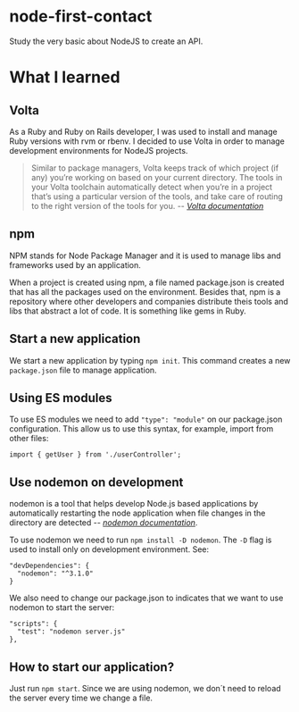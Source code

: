 # node-first-contact
Study the very basic about NodeJS to create an API.


# What I learned

## Volta

As a Ruby and Ruby on Rails developer, I was used to install and manage Ruby versions with rvm or rbenv. I decided to use Volta in order to manage development environments for NodeJS projects.

> Similar to package managers, Volta keeps track of which project (if any) you’re working on based on your current directory. The tools in your Volta toolchain automatically detect when you’re in a project that’s using a particular version of the tools, and take care of routing to the right version of the tools for you.
> -- <cite>[Volta documentation][1]</cite>

[1]: https://docs.volta.sh/guide/understanding

## npm

NPM stands for Node Package Manager and it is used to manage libs and frameworks used by an application.

When a project is created using npm, a file named package.json is created that has all the packages used on the environment. Besides that, npm is a repository where other developers and companies distribute theis tools and libs that abstract a lot of code. It is something like gems in Ruby.

## Start a new application

We start a new application by typing `npm init`. This command creates a new `package.json` file to manage application.

## Using ES modules

To use ES modules we need to add `"type": "module"` on our package.json configuration. This allow us to use this syntax, for example, import from other files:

`import { getUser } from './userController';`

## Use nodemon on development

nodemon is a tool that helps develop Node.js based applications by automatically restarting the node application when file changes in the directory are detected -- <cite>[nodemon documentation][2]</cite>.

[2]: https://github.com/remy/nodemon

To use nodemon we need to run `npm install -D nodemon`. The `-D` flag is used to install only on development environment. See:

```
"devDependencies": {
  "nodemon": "^3.1.0"
}
```

We also need to change our package.json to indicates that we want to use nodemon to start the server:

```
"scripts": {
  "test": "nodemon server.js"
},
```

## How to start our application?

Just run `npm start`. Since we are using nodemon, we don´t need to reload the server every time we change a file.